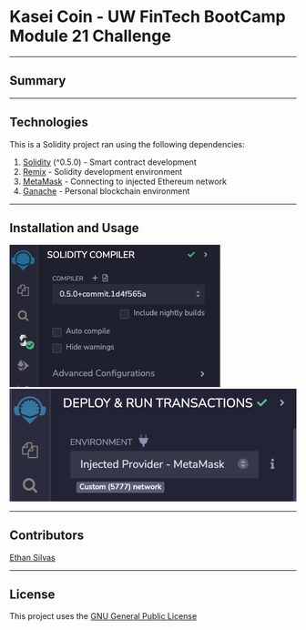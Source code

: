 # Kasei Coin - UW FinTech BootCamp Module 21 Challenge



---

## Summary



---

## Technologies

This is a Solidity project ran using the following dependencies:
1. [Solidity](https://soliditylang.org/) (^0.5.0) - Smart contract development
2. [Remix](https://remix.ethereum.org/) - Solidity development environment
3. [MetaMask](https://metamask.io/) - Connecting to injected Ethereum network 
4. [Ganache](https://trufflesuite.com/ganache/) - Personal blockchain environment

---

## Installation and Usage



![Compile with 0.5.0+commit.1d4f565a compiler](./Resources/Images/compile.png)
![Deploy on Remix VM (London) EVM](./Resources/Images/deploy.png)

---

## Contributors

[Ethan Silvas](https://github.com/ethansilvas)

---

## License

This project uses the [GNU General Public License](https://choosealicense.com/licenses/gpl-3.0/)